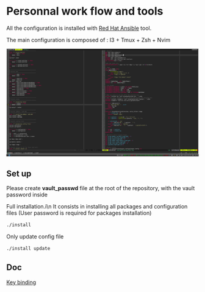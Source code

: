 # Personnal work flow and tools

All the configuration is installed with 
[Red Hat Ansible](https://github.com/ansible/ansible) tool.

The main configuration is composed of : I3 + Tmux + Zsh + Nvim

![config_screenshot](config_screenshot.png)

## Set up

Please create **vault_passwd** file at the root of the repository,
 with the vault password inside

Full installation.i\n
It consists in installing all packages and
 configuration files (User password is required for packages installation)

```bash
./install
```

Only update config file

``` bash
./install update
```

## Doc

[Key binding](https://github.com/benoit-bst/dotfiles/blob/master/keybinding.md)
